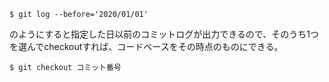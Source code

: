 ```shell
$ git log --before='2020/01/01'
```
のようにすると指定した日以前のコミットログが出力できるので、そのうち1つを選んでcheckoutすれば、コードベースをその時点のものにできる。

```shell
$ git checkout コミット番号
```

